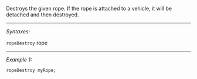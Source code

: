 Destroys the given rope. If the rope is attached to a vehicle, it will be detached and then destroyed.


---
*Syntaxes:*

`ropeDestroy` rope

---
*Example 1:*

```sqf
ropeDestroy myRope;
```